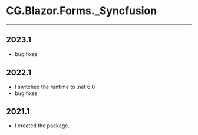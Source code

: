 # CG.Blazor.Forms._Syncfusion
---

## 2023.1

* bug fixes

## 2022.1

* I switched the runtime to .net 6.0
* bug fixes

## 2021.1

* I created the package.



